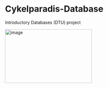 # Cykelparadis-Database
Introductory Databases (DTU) project

<img width="285" height="177" alt="image" src="https://github.com/user-attachments/assets/9cb86e54-c424-4892-99f4-2314b4d7d48d" />
